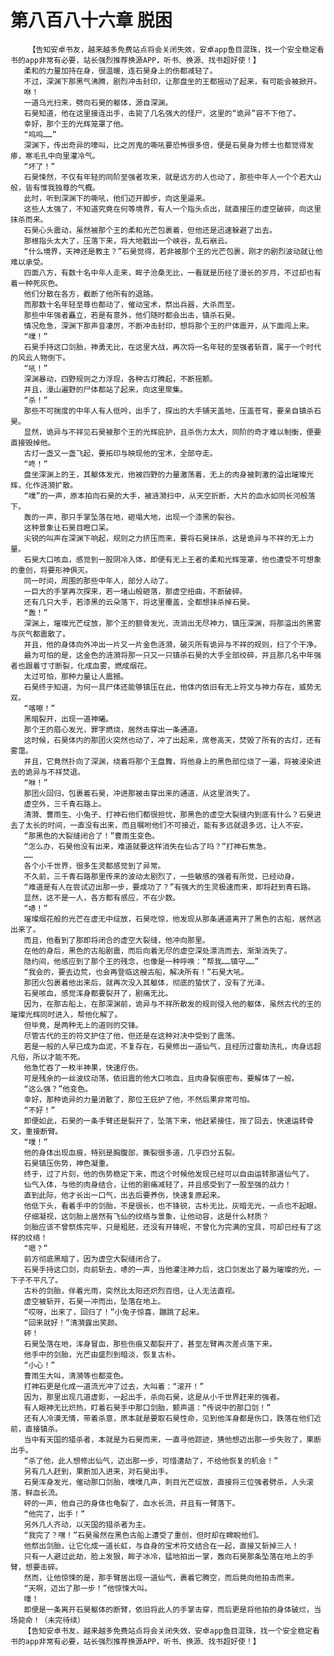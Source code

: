# 第八百八十六章 脱困
        【告知安卓书友，越来越多免费站点将会关闭失效，安卓app鱼目混珠，找一个安全稳定看书的app非常有必要，站长强烈推荐换源APP，听书、换源、找书超好使！】
       柔和的力量加持在身，很温暖，连石昊身上的伤都减轻了。
       不过，深渊下那黑气沸腾，剧烈冲击封印，让那盘坐的王都摇动了起来，有可能会被掀开。
       咻！
       一道乌光扫来，劈向石昊的躯体，源自深渊。
       石昊知道，他在这里接连出手，击毙了几名强大的怪尸，这里的“诡异”容不下他了。
       幸好，那个王的光辉笼罩了他。
       “呜呜……”
       深渊下，传出奇异的嚎叫，比之厉鬼的嘶吼要恐怖很多倍，便是石昊身为修士也都觉得发瘆，寒毛孔中向里灌冷气。
       “坏了！”
       石昊悚然，不仅有年轻的同阶至强者攻来，就是远方的人也动了，那些中年人一个个若大山般，皆有惟我独尊的气概。
       此时，听到深渊下的嘶吼，他们迈开脚步，向这里逼来。
       这些人太强了，不知道究竟在何等境界，有人一个指头点出，就直接压的虚空破碎，向这里抹杀而来。
       石昊心头震动，虽然被那个王的柔和光芒包裹着，但他还是迅速躲避了出去。
       那根指头太大了，压落下来，将大地戳出一个峡谷，乱石崩云。
       “什么境界，天神还是教主？”石昊觉得，若非被那个王的光芒包裹，刚才的剧烈波动就让他难以承受。
       四面八方，有数十名中年人走来，眸子沧桑无比，一看就是历经了漫长的岁月，不过却也有着一种死灰色。
       他们分散在各方，截断了他所有的退路。
       而那数十名年轻至尊也都动了，催动宝术，祭出兵器，大杀而至。
       那些中年强者矗立，若是有意外，他们随时都会出击，镇杀石昊。
       情况危急，深渊下那声音凄厉，不断冲击封印，想将那个王的尸体震开，从下面闯上来。
       “噗！”
       石昊手持这口剑胎，神勇无比，在这里大战，再次将一名年轻的至强者斩首，属于一个时代的风云人物倒下。
       “吼！”
       深渊暴动，四野规则之力浮现，各种古灯腾起，不断摇颤。
       并且，漫山遍野的尸体都站了起来，向这里聚集。
       “杀！”
       那些不可揣度的中年人有人低吟，出手了，探出的大手铺天盖地，压盖苍穹，要亲自镇杀石昊。
       显然，诡异与不祥见石昊被那个王的光辉庇护，且杀伤力太大，同阶的奇才难以制衡，便要直接毁掉他。
       古灯一盏又一盏飞起，要拓印与映现他的宝术，全部夺走。
       “咚！”
       盘坐深渊上的王，其躯体发光，他被四野的力量激荡着，无上的肉身被刺激的溢出璀璨光辉，化作涟漪扩散。
       “噗”的一声，原本拍向石昊的大手，被涟漪扫中，从天空折断，大片的血水如同长河般落下。
       轰的一声，那只手掌坠落在地，砸塌大地，出现一个漆黑的裂谷。
       这种景象让石昊目瞪口呆。
       尖锐的叫声在深渊下响起，规则之力挤压而来，要将石昊抹杀，这是诡异与不祥的无上力量。
       石昊大口咳血，感觉到一股阴冷入体，即便有无上王者的柔和光辉笼罩，他也遭受不可想象的重创，将要形神俱灭。
       同一时间，周围的那些中年人，部分人动了。
       一巨大的手掌再次探来，若一堵山般砸落，那虚空扭曲，不断破碎。
       还有几只大手，若漆黑的云朵落下，将这里覆盖，全都想抹杀掉石昊。
       “轰！”
       深渊上，璀璨光芒绽放，那个王的额骨发光，流淌出无尽神力，镇压深渊，将那溢出的黑雾与灰气都震散了。
       并且，他的身体向外冲出一片又一片金色涟漪，破灭所有诡异与不祥的规则，扫了个干净。
       最为可怕的是，这金色的涟漪将那一只又一只镇杀石昊的大手全部绞碎，并且那几名中年强者也跟着寸寸断裂，化成血雾，燃成烟花。
       太过可怕，那种力量让人震撼。
       石昊终于知道，为何一具尸体还能够镇压在此，他体内依旧有无上符文与神力存在，威势无双。
       “喀嚓！”
       黑暗裂开，出现一道神曦。
       那个王的眉心发光，罪字燃烧，居然击穿出一条通道。
       这时候，石昊体内的那团火突然也动了，冲了出起来，席卷高天，焚毁了所有的古灯，还有雾霭。
       并且，它竟然扑向了深渊，绕着将那个王盘舞，将他身上的黑色部位烧了一遍，将被浸染进去的诡异与不祥焚退。
       “咻！”
       那团火回归，包裹着石昊，冲进那被击穿出来的通道，从这里消失了。
       虚空外，三千青石路上。
       清漪、曹雨生、小兔子、打神石他们都很担忧，那黑色的虚空大裂缝内到底有什么？石昊进去了太长的时间，一直没有出来，而且嘱咐他们不可接近，能有多远就退多远，让人不安。
       “那黑色的大裂缝闭合了！”曹雨生变色。
       “怎么办，石昊他没有出来，难道就要这样消失在仙古了吗？”打神石焦急。
       ……
       各个小千世界，很多生灵都感觉到了异常。
       不久前，三千青石路那里传来的波动太剧烈了，一些敏感的强者有所觉，已经动身。
       “难道是有人在尝试迈出那一步，要成功了？”有强大的生灵极速而来，即将赶到青石路。
       显然，这不是一人，各方都有感应，不在少数。
       “哧！”
       璀璨烟花般的光芒在虚无中绽放，石昊吃惊，他发现从那条通道离开了黑色的古船，居然逃出来了。
       而且，他看到了那即将闭合的虚空大裂缝，他冲向那里。
       在他的身后，黑色的古船剧震，而后向着无尽的虚空深处漂流而去，渐渐消失了。
       隐约间，他感应到了那个王的残念，也像是一种呼唤：“帮我……镇守……”
       “我会的，要去边荒，也会再登临这艘古船，解决所有！”石昊大吼。
       那团火包裹着他出来后，就再次没入其躯体，彻底的蛰伏了，没有了光泽。
       石昊咳血，感觉浑身都要裂开了，剧痛无比。
       因为，在那古船上，在那深渊前，诡异与不祥所散发的规则侵入他的躯体，虽然古代的王的璀璨光辉同时进入，帮他化解了。
       但毕竟，是两种无上的道则的交锋。
       尽管古代的王的符文护住了他，但还是在这种对决中受到了震荡。
       若是一般的人早已成为血泥，不复存在，石昊修出一道仙气，且经历过雷劫洗礼，肉身远超凡俗，所以才能不死。
       他急忙吞了一枚半神果，快速疗伤。
       可是残余的一丝波纹动荡，依旧震的他大口咳血，且肉身裂痕密布，要解体了一般。
       “这么强？”他变色。
       幸好，那种诡异的力量消散了，那位王庇护了他，不然后果非常可怕。
       “不好！”
       即便如此，石昊的一条手臂还是裂开了，坠落下来，他赶紧接住，按了回去，快速运转骨文，重接断臂。
       “噗！”
       他的身体出现血痕，特别是胸腹部，撕裂很多道，几乎四分五裂。
       石昊镇压伤势，神色凝重。
       终于，过了片刻，他的伤势稳定下来，而这个时候他发现已经可以自由运转那道仙气了。
       仙气入体，与他的肉身结合，让他的剧痛减轻了，并且感受到了一股至强的战力！
       直到此际，他才长出一口气，出去后要养伤，快速复原起来。
       他低下头，看着手中的剑胎，不是很长，也不锋锐，古朴无比，灰暗无光，一点也不起眼。
       仔细凝视，这剑胎上居然有飞仙的纹络与景象，让他动容，这是什么材质？
       剑胎应该不曾祭炼完毕，只是粗胚，还没有开锋呢，不曾化为完满的宝具，可却已经有了这样的纹络！
       “嗯？”
       前方彻底黑暗了，因为虚空大裂缝闭合了。
       石昊手持这口剑，向前斩去，哧的一声，当他灌注神力后，这口剑发出了最为璀璨的光，一下子不平凡了。
       古朴的剑胎，伴着光雨，突然比太阳还炽烈百倍，让人无法直视。
       虚空被斩开，石昊一冲而出，坠落在地上。
       “哎呀，出来了，回归了！”小兔子惊喜，蹦跳了起来。
       “回来就好！”清漪露出笑颜。
       砰！
       石昊坠落在地，浑身冒血，那些伤痕又都裂开了，甚至左臂再次差点落下来。
       他手中的剑胎，光芒由盛烈到暗淡，恢复古朴。
       “小心！”
       曹雨生大叫，清漪等也都变色。
       打神石更是化成一道流光冲了过去，大叫着：“滚开！”
       因为，那里出现几道虚影，一起出手，杀向石昊，这是从小千世界赶来的强者。
       有人眼神无比炽热，盯着石昊手中那口剑胎，颤声道：“传说中的那口剑！”
       还有人冷漠无情，带着杀意，原本就是要取石昊性命，见到他浑身都是伤口，跌落在他们近前，直接镇杀。
       当中有天国的猎杀者，本就是为石昊而来，一直寻他踪迹，猜他想迈出那一步失败了，果断出手。
       “杀了他，此人想修出仙气，迈出那一步，可惜遭劫了，不给他恢复的机会！”
       另有几人赶到，果断加入进来，对石昊出手。
       石昊浑身发光，催动那口剑胎，噗噗几声，刺目光芒绽放，直接将三位强者劈杀，人头滚落，鲜血长流。
       砰的一声，他自己的身体也龟裂了，血水长流，并且有一臂落下。
       “他完了，出手！”
       另外几人齐动，以天国的猎杀者为主。
       “我完了？嘿！”石昊虽然在黑色古船上遭受了重创，但时却在睥睨他们。
       他祭出剑胎，让它化成一道长虹，与自身的宝术符文结合在一起，直接又斩掉三人！
       只有一人避过此劫，脸上发狠，眸子冰冷，猛地拍出一掌，轰向石昊那条坠落在地上的手臂，想要击碎。
       然而，让他惊悚的是，那手臂居出现一道仙气，裹着它腾空，而后竟向他拍击而来。
       “天啊，迈出了那一步！”他惊悚大叫。
       噗！
       即便是一条离开石昊躯体的断臂，依旧将此人的手掌击穿，而后更是将他拍的身体破烂，当场毙命！（未完待续）
       【告知安卓书友，越来越多免费站点将会关闭失效，安卓app鱼目混珠，找一个安全稳定看书的app非常有必要，站长强烈推荐换源APP，听书、换源、找书超好使！】